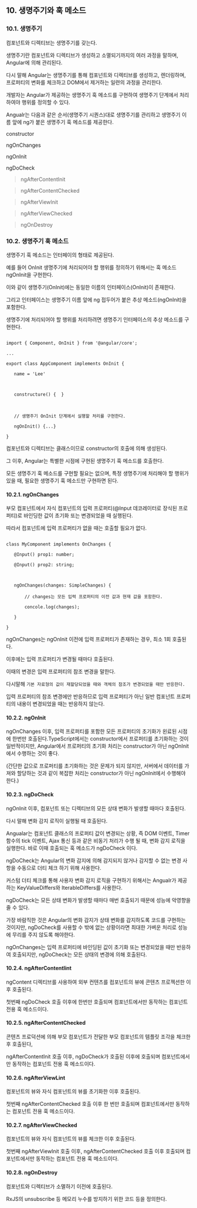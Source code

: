 ## 10. 생명주기와 훅 메소드



### 10.1. 생명주기



컴포넌트와 디렉티브는 생명주기를 갖는다.

생명주기란 컴포넌트와 디렉티브가 생성하고 소멸되기까지의 여러 과정을 말하며, Angular에 의해 관리된다.

다시 말해 Angular는 생명주기를 통해 컴포넌트와 디렉티브를 생성하고, 렌더링하며, 프로퍼티의 변화를 체크하고 DOM에서 제거하는 일련의 과정을 관리한다.

개발자는 Angular가 제공하는 생명주기 훅 메소드를 구현하여 생명주기 단계에서 처리하여야 행위를 정의할 수 있다.

Angualr는 다음과 같은 순서(생명주기 시퀀스)대로 생명주기를 관리하고 생명주기 이름 앞에 ng가 붙은 생명주기 훅 메소드를 제공한다.



constructor

ngOnChanges

ngOnInit

ngDoCheck



> ngAfterContentInit

> ngAfterContentChecked

> ngAfterViewInit

> ngAfterViewChecked

> ngOnDestroy



### 10.2. 생명주기 훅 메소드



생명주기 훅 메소드는 인터페이의 형태로 제공된다.

예를 들어 OnInit 생명주기에 처리되어야 할 행위를 정의하기 위해서는 훅 메소드 ngOnInit을 구현한다.



이와 같이 생명주기(OnInit)에는 동일한 이름의 인터페이스(OnInit)이 존재한다.

그리고 인터페이스는 생명주기 이름 앞에 ng 접두어가 붙은 추상 메소드(ngOnInit)을 포함한다.

생명주기에 처리되어야 할 행위를 처리하려면 생명주기 인터페이스의 추상 메소드를 구현한다.



```

import { Component, OnInit } from '@angular/core';

...

export class AppComponent implements OnInit {

   name = 'Lee'



   constructure() {  }



   // 생명주기 OnInit 단계에서 실행할 처리를 구현한다.

   ngOnInit() {...}

}

```



컴포넌트와 디렉티브는 클래스이므로 constructor의 호출에 의해 생성된다.

그 이후, Angular는 특별한 시점에 구현된 생명주기 훅 메소드를 호출한다.

모든 생명주기 훅 메소드를 구현할 필요는 없으며, 특정 생명주기에 처리해야 할 행위가 있을 때, 필요한 생명주기 훅 메소드만 구현하면 된다.

#### 10.2.1. ngOnChanges



부모 컴포넌트에서 자식 컴포넌트의 입력 프로퍼티(@Input 데코레이터로 장식된 프로퍼티)로 바인딩한 값이 초기화 또는 변경되었을 때 실행된다.

따라서 컴포넌트에 입력 프로퍼티가 없을 때는 호출할 필요가 없다.



```

class MyComponent implements OnChanges {

   @Input() prop1: number;

   @Input() prop2: string;



   ngOnChanges(changes: SimpleChanges) {

       // changes는 모든 입력 프로퍼티의 이전 값과 현재 값을 포함한다.

       concole.log(changes);

   }

}

```



ngOnChanges는 ngOnInit 이전에 입력 프로퍼티가 존재하는 경우, 최소 1회 호출된다.

이후에는 입력 프로퍼티가 변경될 때마다 호출된다.

이때의 변경은 입력 프로퍼티의 참조 변경을 말한다.

다시말해 `기본 자료형의 값이 재할당되었을 때와 객체의 참조가 변경되었을 때만 반응한다.`

입력 프로퍼티의 참조 변경에만 반응하므로 입력 프로퍼티가 아닌 일반 컴포넌트 프로퍼티의 내용이 변경되었을 때는 반응하지 않는다.



#### 10.2.2. ngOnInit



ngOnChanges 이후, 입력 프로퍼티를 포함한 모든 프로퍼티의 초기화가 왼료된 시점에 한번만 호출된다.TypeScript에서는 constructor에서 프로퍼티를 초기화하는 것이 일반적이지만, Angular에서 프로퍼티의 초기화 처리는 constructor가 아닌 ngOnInit에서 수행하는 것이 좋다.

(간단한 값으로 프로퍼티를 초기화하는 것은 문제가 되지 않지만, 서버에서 데이터를 가져와 할당하는 것과 같이 복잡한 처리는 constructor가 아닌 ngOnInit에서 수행해야 한다.)



#### 10.2.3. ngDoCheck



ngOnInit 이후, 컴포넌트 또는 디렉티브의 모든 상태 변화가 발생할 때마다 호출된다.

다시 말해 변화 감지 로직이 실행될 때 호출된다.



Angualar는 컴포넌트 클래스의 프로퍼티 값이 변경되는 상황, 즉 DOM 이벤트, Timer 함수의 tick 이벤트, Ajax 통신 등과 같은 비동기 처리가 수행 될 때, 변화 감지 로직을 실행한다. 바로 이때 호출되는 훅 메소드가 ngDoCheck 이다.



ngDoCheck는 Angular의 변화 감지에 의해 감지되지 않거나 감지할 수 없는 변경 사항을 수동으로 더티 체크 하기 위해 사용한다.

커스텀 더티 체크를 통해 사용자 변화 감지 로직을 구현하기 위해서는 Angualr가 제공하는 KeyValueDiffers와 IterableDiffers를 사용한다.



ngDoCheck는 모든 상태 변화가 발생할 때마다 매번 호출되기 때문에 성능에 악영향을 줄 수 있다.

가장 바람직한 것은 Angular의 변화 감지가 상태 변화를 감지하도록 코드를 구현하는 것이지만, ngDoCheck를 사용할 수 밖에 없는 상황이라면 최대한 가벼운 처리로 성능에 무리를 주지 않도록 해야한다.



ngOnChanges는 입력 프로퍼티에 바인딩된 값이 초기화 또는 변경되었을 때만 반응하여 호출되지만, ngDoCheck는 모든 상태의 변경에 의해 호출된다.

#### 10.2.4. ngAfterContentIint



ngContent 디렉티브를 사용하여 외부 컨텐츠를 컴포넌트의 뷰에 콘텐츠 프로젝션한 이후 호출된다.

첫번째 ngDoCheck 호출 이후에 한번만 호출되며 컴포넌트에서만 동작하는 컴포넌트 전용 훅 메소드이다.



#### 10.2.5. ngAfterContentChecked



콘텐츠 프로덕션에 의해 부모 컴포넌트가 전달한 부모 컴포넌트의 템플릿 조각을 체크한 후 호출된다,

ngAfterContentInit 호출 이후, ngDoCheck가 호출된 이후에 호출되며 컴포넌트에서만 동작하는 컴포넌트 전용 훅 메소드이다.



#### 10.2.6. ngAfterViewLint



컴포넌트의 뷰와 자식 컴포넌트의 뷰를 초기화한 이후 호출된다.

첫번째 ngAfterContentChecked 호출 이후 한 번만 호출되며 컴포넌트에서만 동작하는 컴포넌트 전용 훅 메소드이다.



#### 10.2.7. ngAfterViewChecked



컴포넌트의 뷰와 자식 컴포넌트의 뷰를 체크한 이후 호출된다.

첫번째 ngAfterViewInit 호출 이후, ngAfterContentChecked 호출 이후 호출되며 컴포넌트에서만 동작하는 컴포넌트 전용 훅 메소드이다.



#### 10.2.8. ngOnDestroy



컴포넌트와 디렉티브가 소멸하기 이전에 호출된다.

RxJS의 unsubscribe 등 메모리 누수를 방지하기 위한 코드 등을 정의한다.

